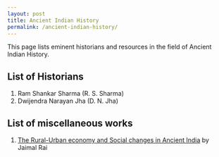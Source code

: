 ```yaml
---
layout: post
title: Ancient Indian History
permalink: /ancient-indian-history/
---
```


This page lists eminent historians and resources in the field of Ancient Indian History.

## List of Historians

1. Ram Shankar Sharma (R. S. Sharma)
2. Dwijendra Narayan Jha (D. N. Jha)

## List of miscellaneous works

1. [The Rural-Urban economy and Social changes in Ancient India](https://archive.org/details/in.ernet.dli.2015.131670) by Jaimal Rai
